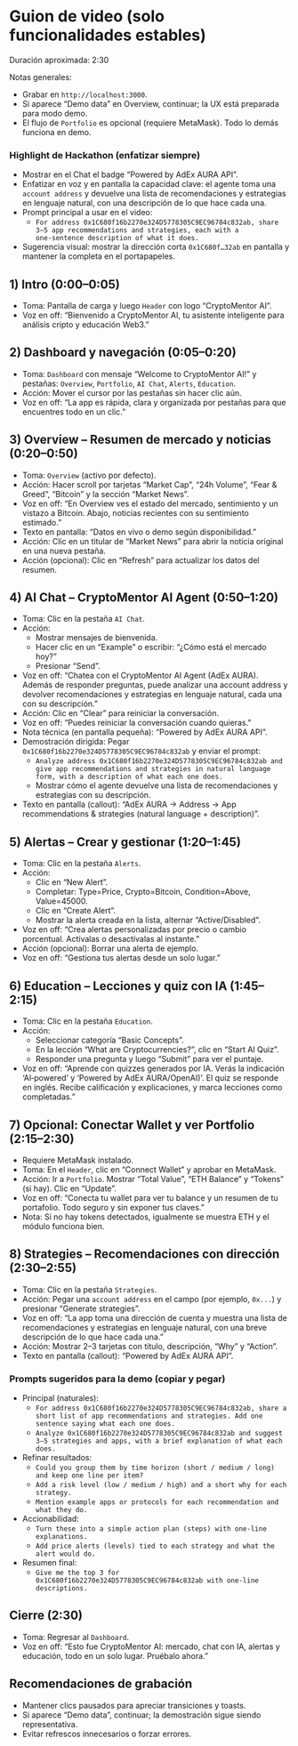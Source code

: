 # Guion de video (solo funcionalidades estables)

Duración aproximada: 2:30

Notas generales:
- Grabar en `http://localhost:3000`.
- Si aparece “Demo data” en Overview, continuar; la UX está preparada para modo demo.
- El flujo de `Portfolio` es opcional (requiere MetaMask). Todo lo demás funciona en demo.

### Highlight de Hackathon (enfatizar siempre)
- Mostrar en el Chat el badge “Powered by AdEx AURA API”.
- Enfatizar en voz y en pantalla la capacidad clave: el agente toma una `account address` y devuelve una lista de recomendaciones y estrategias en lenguaje natural, con una descripción de lo que hace cada una.
- Prompt principal a usar en el video:
  - `For address 0x1C680f16b2270e324D5778305C9EC96784c832ab, share 3–5 app recommendations and strategies, each with a one‑sentence description of what it does.`
- Sugerencia visual: mostrar la dirección corta `0x1C680f…32ab` en pantalla y mantener la completa en el portapapeles.

## 1) Intro (0:00–0:05)
- Toma: Pantalla de carga y luego `Header` con logo “CryptoMentor AI”.
- Voz en off: “Bienvenido a CryptoMentor AI, tu asistente inteligente para análisis cripto y educación Web3.”

## 2) Dashboard y navegación (0:05–0:20)
- Toma: `Dashboard` con mensaje “Welcome to CryptoMentor AI!” y pestañas: `Overview`, `Portfolio`, `AI Chat`, `Alerts`, `Education`.
- Acción: Mover el cursor por las pestañas sin hacer clic aún.
- Voz en off: “La app es rápida, clara y organizada por pestañas para que encuentres todo en un clic.”

## 3) Overview – Resumen de mercado y noticias (0:20–0:50)
- Toma: `Overview` (activo por defecto).
- Acción: Hacer scroll por tarjetas “Market Cap”, “24h Volume”, “Fear & Greed”, “Bitcoin” y la sección “Market News”.
- Voz en off: “En Overview ves el estado del mercado, sentimiento y un vistazo a Bitcoin. Abajo, noticias recientes con su sentimiento estimado.”
- Texto en pantalla: “Datos en vivo o demo según disponibilidad.”
 - Acción: Clic en un titular de “Market News” para abrir la noticia original en una nueva pestaña.
 - Acción (opcional): Clic en “Refresh” para actualizar los datos del resumen.

## 4) AI Chat – CryptoMentor AI Agent (0:50–1:20)
- Toma: Clic en la pestaña `AI Chat`.
- Acción:
  - Mostrar mensajes de bienvenida.
  - Hacer clic en un “Example” o escribir: “¿Cómo está el mercado hoy?”
  - Presionar “Send”.
- Voz en off: “Chatea con el CryptoMentor AI Agent (AdEx AURA). Además de responder preguntas, puede analizar una account address y devolver recomendaciones y estrategias en lenguaje natural, cada una con su descripción.”
- Acción: Clic en “Clear” para reiniciar la conversación.
- Voz en off: “Puedes reiniciar la conversación cuando quieras.”
 - Nota técnica (en pantalla pequeña): “Powered by AdEx AURA API”.
 - Demostración dirigida: Pegar `0x1C680f16b2270e324D5778305C9EC96784c832ab` y enviar el prompt:
   - `Analyze address 0x1C680f16b2270e324D5778305C9EC96784c832ab and give app recommendations and strategies in natural language form, with a description of what each one does.`
   - Mostrar cómo el agente devuelve una lista de recomendaciones y estrategias con su descripción.
 - Texto en pantalla (callout): “AdEx AURA → Address → App recommendations & strategies (natural language + description)”.

## 5) Alertas – Crear y gestionar (1:20–1:45)
- Toma: Clic en la pestaña `Alerts`.
- Acción:
  - Clic en “New Alert”.
  - Completar: Type=Price, Crypto=Bitcoin, Condition=Above, Value=45000.
  - Clic en “Create Alert”.
  - Mostrar la alerta creada en la lista, alternar “Active/Disabled”.
- Voz en off: “Crea alertas personalizadas por precio o cambio porcentual. Actívalas o desactívalas al instante.”
- Acción (opcional): Borrar una alerta de ejemplo.
- Voz en off: “Gestiona tus alertas desde un solo lugar.”

## 6) Education – Lecciones y quiz con IA (1:45–2:15)
- Toma: Clic en la pestaña `Education`.
- Acción:
  - Seleccionar categoría “Basic Concepts”.
  - En la lección “What are Cryptocurrencies?”, clic en “Start AI Quiz”.
  - Responder una pregunta y luego “Submit” para ver el puntaje.
- Voz en off: “Aprende con quizzes generados por IA. Verás la indicación ‘AI‑powered’ y ‘Powered by AdEx AURA/OpenAI)’. El quiz se responde en inglés. Recibe calificación y explicaciones, y marca lecciones como completadas.”

## 7) Opcional: Conectar Wallet y ver Portfolio (2:15–2:30)
- Requiere MetaMask instalado.
- Toma: En el `Header`, clic en “Connect Wallet” y aprobar en MetaMask.
- Acción: Ir a `Portfolio`. Mostrar “Total Value”, “ETH Balance” y “Tokens” (si hay). Clic en “Update”.
- Voz en off: “Conecta tu wallet para ver tu balance y un resumen de tu portafolio. Todo seguro y sin exponer tus claves.”
- Nota: Si no hay tokens detectados, igualmente se muestra ETH y el módulo funciona bien.

## 8) Strategies – Recomendaciones con dirección (2:30–2:55)
- Toma: Clic en la pestaña `Strategies`.
- Acción: Pegar una `account address` en el campo (por ejemplo, `0x...`) y presionar “Generate strategies”.
- Voz en off: “La app toma una dirección de cuenta y muestra una lista de recomendaciones y estrategias en lenguaje natural, con una breve descripción de lo que hace cada una.”
- Acción: Mostrar 2–3 tarjetas con título, descripción, “Why” y “Action”.
 - Texto en pantalla (callout): “Powered by AdEx AURA API”.

### Prompts sugeridos para la demo (copiar y pegar)
- Principal (naturales):
  - `For address 0x1C680f16b2270e324D5778305C9EC96784c832ab, share a short list of app recommendations and strategies. Add one sentence saying what each one does.`
  - `Analyze 0x1C680f16b2270e324D5778305C9EC96784c832ab and suggest 3–5 strategies and apps, with a brief explanation of what each does.`
- Refinar resultados:
  - `Could you group them by time horizon (short / medium / long) and keep one line per item?`
  - `Add a risk level (low / medium / high) and a short why for each strategy.`
  - `Mention example apps or protocols for each recommendation and what they do.`
- Accionabilidad:
  - `Turn these into a simple action plan (steps) with one‑line explanations.`
  - `Add price alerts (levels) tied to each strategy and what the alert would do.`
- Resumen final:
  - `Give me the top 3 for 0x1C680f16b2270e324D5778305C9EC96784c832ab with one‑line descriptions.`

## Cierre (2:30)
- Toma: Regresar al `Dashboard`.
- Voz en off: “Esto fue CryptoMentor AI: mercado, chat con IA, alertas y educación, todo en un solo lugar. Pruébalo ahora.”

## Recomendaciones de grabación
- Mantener clics pausados para apreciar transiciones y toasts.
- Si aparece “Demo data”, continuar; la demostración sigue siendo representativa.
- Evitar refrescos innecesarios o forzar errores.


